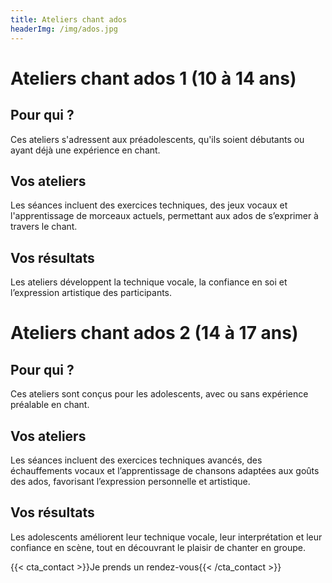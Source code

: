 ```yaml
---
title: Ateliers chant ados 
headerImg: /img/ados.jpg
---
```


# Ateliers chant ados 1 (10 à 14 ans)

## Pour qui ? 

Ces ateliers s'adressent aux préadolescents, qu'ils soient débutants ou ayant déjà une expérience en chant.

## Vos ateliers 

Les séances incluent des exercices techniques, des jeux vocaux et l'apprentissage de morceaux actuels, permettant aux ados de s’exprimer à travers le chant.

## Vos résultats 

Les ateliers développent la technique vocale, la confiance en soi et l’expression artistique des participants.

# Ateliers chant ados 2 (14 à 17 ans)

## Pour qui ? 

Ces ateliers sont conçus pour les adolescents, avec ou sans expérience préalable en chant.

## Vos ateliers 

Les séances incluent des exercices techniques avancés, des échauffements vocaux et l’apprentissage de chansons adaptées aux goûts des ados, favorisant l’expression personnelle et artistique.

## Vos résultats 

Les adolescents améliorent leur technique vocale, leur interprétation et leur confiance en scène, tout en découvrant le plaisir de chanter en groupe.


{{< cta_contact >}}Je prends un rendez-vous{{< /cta_contact >}}
